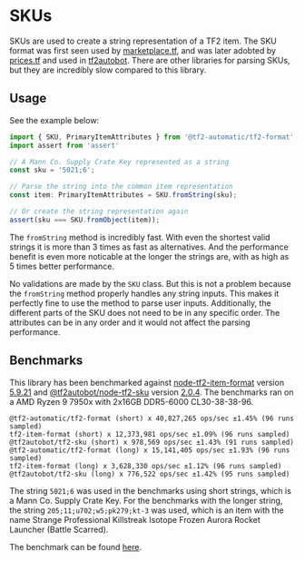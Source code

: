 # SKUs

SKUs are used to create a string representation of a TF2 item. The SKU format was first seen used by [marketplace.tf](https://marketplace.tf), and was later adobted by [prices.tf](https://prices.tf) and used in [tf2autobot](https://github.com/tf2autobot/tf2autobot). There are other libraries for parsing SKUs, but they are incredibly slow compared to this library.

## Usage

See the example below:

```ts
import { SKU, PrimaryItemAttributes } from '@tf2-automatic/tf2-format';
import assert from 'assert'

// A Mann Co. Supply Crate Key represented as a string
const sku = '5021;6';

// Parse the string into the common item representation
const item: PrimaryItemAttributes = SKU.fromString(sku);

// Or create the string representation again
assert(sku === SKU.fromObject(item));
```

The `fromString` method is incredibly fast. With even the shortest valid strings it is more than 3 times as fast as alternatives. And the performance benefit is even more noticable at the longer the strings are, with as high as 5 times better performance.

No validations are made by the `SKU` class. But this is not a problem because the `fromString` method properly handles any string inputs. This makes it perfectly fine to use the method to parse user inputs. Additionally, the different parts of the SKU does not need to be in any specific order. The attributes can be in any order and it would not affect the parsing performance.

## Benchmarks

This library has been benchmarked against [node-tf2-item-format](https://github.com/danocmx/node-tf2-item-format) version [5.9.21](https://github.com/danocmx/node-tf2-item-format/releases/tag/v5.9.21) and [@tf2autobot/node-tf2-sku](https://github.com/tf2autobot/node-tf2-sku) version [2.0.4](https://github.com/TF2Autobot/node-tf2-sku/releases/tag/v2.0.4). The benchmarks ran on a AMD Ryzen 9 7950x with 2x16GB DDR5-6000 CL30-38-38-96.

```
@tf2-automatic/tf2-format (short) x 40,827,265 ops/sec ±1.45% (96 runs sampled)
tf2-item-format (short) x 12,373,981 ops/sec ±1.09% (96 runs sampled)
@tf2autobot/tf2-sku (short) x 978,569 ops/sec ±1.43% (91 runs sampled)
@tf2-automatic/tf2-format (long) x 15,141,405 ops/sec ±1.93% (96 runs sampled)
tf2-item-format (long) x 3,628,330 ops/sec ±1.12% (96 runs sampled)
@tf2autobot/tf2-sku (long) x 776,522 ops/sec ±1.42% (95 runs sampled)
```

The string `5021;6` was used in the benchmarks using short strings, which is a Mann Co. Supply Crate Key. For the benchmarks with the longer string, the string `205;11;u702;w5;pk279;kt-3` was used, which is an item with the name Strange Professional Killstreak Isotope Frozen Aurora Rocket Launcher (Battle Scarred).

The benchmark can be found [here](../../../../../benchmarks/tf2-format/).
